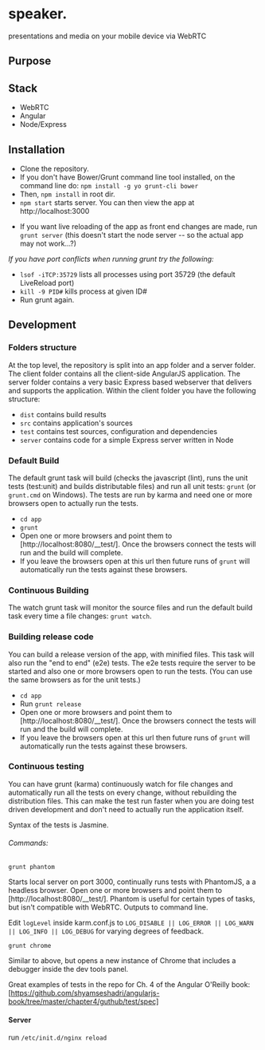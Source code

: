 # speaker.
presentations and media on your mobile device via WebRTC

## Purpose

## Stack
* WebRTC
* Angular
* Node/Express

## Installation
* Clone the repository.
* If you don't have Bower/Grunt command line tool installed, on the command line do: ```npm install -g yo grunt-cli bower```
* Then, ```npm install``` in root dir.
* ```npm start``` starts server. You can then view the app at http://localhost:3000
<!-- * ```grunt watch``` runs testing on port 9000. -->
* If you want live reloading of the app as front end changes are made, run ```grunt server``` (this doesn't start the node server -- so the actual app may not work...?)

_If you have port conflicts when running grunt try the following:_
* ```lsof -iTCP:35729``` lists all processes using port 35729 (the default LiveReload port)
* ```kill -9 PID#``` kills process at given ID#
* Run grunt again.


## Development

### Folders structure
At the top level, the repository is split into an app folder and a server folder.  The client folder contains all the client-side AngularJS application.  The server folder contains a very basic Express based webserver that delivers and supports the application.
Within the client folder you have the following structure:
* `dist` contains build results
* `src` contains application's sources
* `test` contains test sources, configuration and dependencies
* `server` contains code for a simple Express server written in Node

### Default Build
The default grunt task will build (checks the javascript (lint), runs the unit tests (test:unit) and builds distributable files) and run all unit tests: `grunt` (or `grunt.cmd` on Windows).  The tests are run by karma and need one or more browsers open to actually run the tests.
* `cd app`
* `grunt`
* Open one or more browsers and point them to [http://localhost:8080/__test/].  Once the browsers connect the tests will run and the build will complete.
* If you leave the browsers open at this url then future runs of `grunt` will automatically run the tests against these browsers.

### Continuous Building
The watch grunt task will monitor the source files and run the default build task every time a file changes: `grunt watch`.

### Building release code
You can build a release version of the app, with minified files.  This task will also run the "end to end" (e2e) tests.
The e2e tests require the server to be started and also one or more browsers open to run the tests.  (You can use the same browsers as for the unit tests.)
* `cd app`
* Run `grunt release`
* Open one or more browsers and point them to [http://localhost:8080/__test/].  Once the browsers connect the tests will run and the build will complete.
* If you leave the browsers open at this url then future runs of `grunt` will automatically run the tests against these browsers.

### Continuous testing
You can have grunt (karma) continuously watch for file changes and automatically run all the tests on every change, without rebuilding the distribution files.  This can make the test run faster when you are doing test driven development and don't need to actually run the application itself.

Syntax of the tests is Jasmine.

###### Commands:
``` grunt phantom ```

Starts local server on port 3000, continually runs tests with PhantomJS, a a headless browser. Open one or more browsers and point them to [http://localhost:8080/__test/]. Phantom is useful for certain types of tasks, but isn't compatible with WebRTC. Outputs to command line.

Edit ```logLevel``` inside karm.conf.js to ```LOG_DISABLE || LOG_ERROR || LOG_WARN || LOG_INFO || LOG_DEBUG``` for varying degrees of feedback.

``` grunt chrome ```

Similar to above, but opens a new instance of Chrome that includes a debugger inside the dev tools panel.

Great examples of tests in the repo for Ch. 4 of the Angular O'Reilly book:
[https://github.com/shyamseshadri/angularjs-book/tree/master/chapter4/guthub/test/spec]

#### Server
run ```/etc/init.d/nginx reload```
